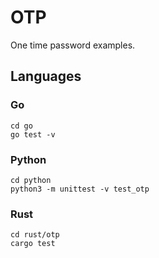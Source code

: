 # OTP

One time password examples.

## Languages

### Go

```shell
cd go
go test -v
```

### Python

```shell
cd python
python3 -m unittest -v test_otp
```

### Rust

```shell
cd rust/otp
cargo test
```